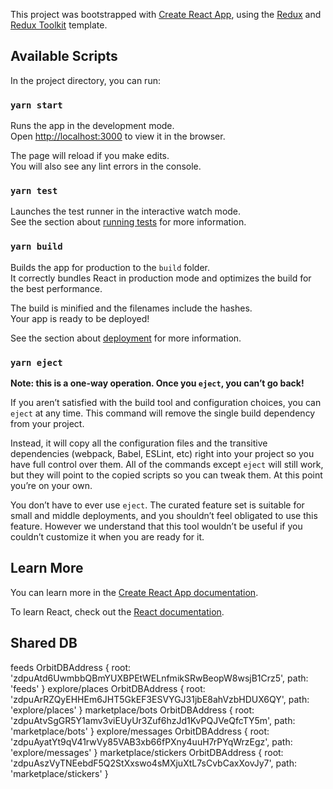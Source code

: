 This project was bootstrapped with [Create React App](https://github.com/facebook/create-react-app), using the [Redux](https://redux.js.org/) and [Redux Toolkit](https://redux-toolkit.js.org/) template.

## Available Scripts

In the project directory, you can run:

### `yarn start`

Runs the app in the development mode.<br />
Open [http://localhost:3000](http://localhost:3000) to view it in the browser.

The page will reload if you make edits.<br />
You will also see any lint errors in the console.

### `yarn test`

Launches the test runner in the interactive watch mode.<br />
See the section about [running tests](https://facebook.github.io/create-react-app/docs/running-tests) for more information.

### `yarn build`

Builds the app for production to the `build` folder.<br />
It correctly bundles React in production mode and optimizes the build for the best performance.

The build is minified and the filenames include the hashes.<br />
Your app is ready to be deployed!

See the section about [deployment](https://facebook.github.io/create-react-app/docs/deployment) for more information.

### `yarn eject`

**Note: this is a one-way operation. Once you `eject`, you can’t go back!**

If you aren’t satisfied with the build tool and configuration choices, you can `eject` at any time. This command will remove the single build dependency from your project.

Instead, it will copy all the configuration files and the transitive dependencies (webpack, Babel, ESLint, etc) right into your project so you have full control over them. All of the commands except `eject` will still work, but they will point to the copied scripts so you can tweak them. At this point you’re on your own.

You don’t have to ever use `eject`. The curated feature set is suitable for small and middle deployments, and you shouldn’t feel obligated to use this feature. However we understand that this tool wouldn’t be useful if you couldn’t customize it when you are ready for it.

## Learn More

You can learn more in the [Create React App documentation](https://facebook.github.io/create-react-app/docs/getting-started).

To learn React, check out the [React documentation](https://reactjs.org/).

## Shared DB

feeds OrbitDBAddress {
root: 'zdpuAtd6UwmbbQBmYUXBPEtWELnfmikSRwBeopW8wsjB1Crz5',
path: 'feeds'
}
explore/places OrbitDBAddress {
root: 'zdpuArRZQyEHHEm6JHT5GkEF3ESVYGJ31jbE8ahVzbHDUX6QY',
path: 'explore/places'
}
marketplace/bots OrbitDBAddress {
root: 'zdpuAtvSgGR5Y1amv3viEUyUr3Zuf6hzJd1KvPQJVeQfcTY5m',
path: 'marketplace/bots'
}
explore/messages OrbitDBAddress {
root: 'zdpuAyatYt9qV41rwVy85VAB3xb66fPXny4uuH7rPYqWrzEgz',
path: 'explore/messages'
}
marketplace/stickers OrbitDBAddress {
root: 'zdpuAszVyTNEebdF5Q2StXxswo4sMXjuXtL7sCvbCaxXovJy7',
path: 'marketplace/stickers'
}
